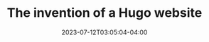 ---
title: The invention of a Hugo website
date: 2023-07-12T03:05:04-04:00
draft: true
ShowToc: true
cover:
  image: images/dalle-hugo-website.jpg
  # can also paste direct link from external site
  # ex. https://i.ibb.co/K0HVPBd/paper-mod-profilemode.png
  # alt: "<alt text>"
  caption: Hugo Cabret creating a website
  relative: false # To use relative path for cover image, used in hugo Page-bundles
---